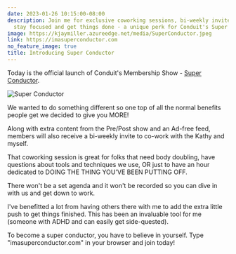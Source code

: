 ```yaml
---
date: 2023-01-26 10:15:00-08:00
description: Join me for exclusive coworking sessions, bi-weekly invites to help you
  stay focused and get things done - a unique perk for Conduit's Super Conductor members.
image: https://kjaymiller.azureedge.net/media/SuperConductor.jpeg
link: https://imasuperconductor.com
no_feature_image: true
title: Introducing Super Conductor
---
```


Today is the official launch of Conduit's  Membership Show - [Super Conductor](https://www.relay.fm/conduit/join).

![Super Conductor](https://kjaymiller.azureedge.net/media/SuperConductor.jpeg)

We wanted to do something different so one top of all the normal benefits people get we decided to give you MORE!

Along with extra content from the Pre/Post show and an Ad-free feed, members will also receive a bi-weekly invite to co-work with the Kathy and myself.

That coworking session is great for folks that need body doubling, have questions about tools and techniques we use, OR just to have an hour dedicated to DOING THE THING YOU'VE BEEN PUTTING OFF.

There won't be a set agenda and it won't be recorded so you can dive in with us and get down to work.

I've benefitted a lot from having others there with me to add the extra little push to get things finished. This has been an invaluable tool for me (someone with ADHD and can easily get side-quested).

To become a super conductor, you have to believe in yourself. Type "imasuperconductor.com" in your browser and join today!